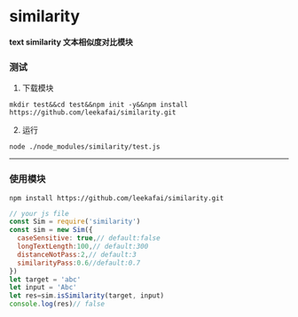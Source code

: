 
# similarity

**text similarity 文本相似度对比模块**

### 测试
1. 下载模块
```shell
mkdir test&&cd test&&npm init -y&&npm install https://github.com/leekafai/similarity.git 
```
2. 运行
```shell
node ./node_modules/similarity/test.js
```
---
### 使用模块
```shell
npm install https://github.com/leekafai/similarity.git
```
```javascript
// your js file
const Sim = require('similarity')
const sim = new Sim({
  caseSensitive: true,// default:false
  longTextLength:100,// default:300
  distanceNotPass:2,// default:3
  similarityPass:0.6//default:0.7
})
let target = 'abc'
let input = 'Abc'
let res=sim.isSimilarity(target, input)
console.log(res)// false
```
